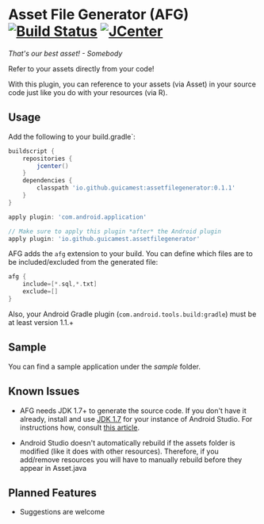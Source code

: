Asset File Generator (AFG) [![Build Status](https://travis-ci.org/guicamest/assetfilegenerator.svg?branch=master)](https://travis-ci.org/guicamest/assetfilegenerator/branches) [ ![JCenter](https://api.bintray.com/packages/guicamest/maven/assetfilegenerator/images/download.svg) ](https://bintray.com/guicamest/maven/assetfilegenerator/\_latestVersion)
======

*That's our best asset! - Somebody*

Refer to your assets directly from your code!

With this plugin, you can reference to your assets (via Asset) in your source code just like you do with your resources (via R).

Usage
-----

Add the following to your build.gradle`:

```gradle
buildscript {
    repositories {
        jcenter()
    }
    dependencies {
        classpath 'io.github.guicamest:assetfilegenerator:0.1.1'
    }
}

apply plugin: 'com.android.application'

// Make sure to apply this plugin *after* the Android plugin
apply plugin: 'io.github.guicamest.assetfilegenerator'
```

AFG adds the `afg` extension to your build. You can define which files are to be included/excluded from the generated file:

```gradle
afg {
    include=[*.sql,*.txt]
    exclude=[]
}

```

Also, your Android Gradle plugin (`com.android.tools.build:gradle`) must be at least version 1.1.+

Sample
------

You can find a sample application under the *sample* folder.

Known Issues
------------

- AFG needs JDK 1.7+ to generate the source code. If you don't have it already, install and use [JDK 1.7](http://www.oracle.com/technetwork/java/javase/downloads/jdk7-downloads-1880260.html) for your instance of Android Studio. For instructions how, consult [this article](https://intellij-support.jetbrains.com/entries/23455956-Selecting-the-JDK-version-the-IDE-will-run-under).


- Android Studio doesn't automatically rebuild if the assets folder is modified (like it does with other resources). Therefore, if you add/remove resources you will have to manually rebuild before they appear in Asset.java

Planned Features
----------------

- Suggestions are welcome
